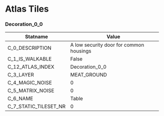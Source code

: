 

# Atlas Tiles





### Decoration_0_0
| Statname | Value | 
|  --  |  --  | 
| C_0_DESCRIPTION | A low security door for common housings | 
| C_1_IS_WALKABLE | False | 
| C_12_ATLAS_INDEX | Decoration_0_0 | 
| C_3_LAYER | MEAT_GROUND | 
| C_4_MAGIC_NOISE | 0 | 
| C_5_MATRIX_NOISE | 0 | 
| C_6_NAME | Table | 
| C_7_STATIC_TILESET_NR | 0 | 

